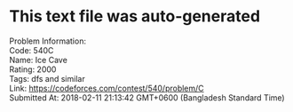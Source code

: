 # This text file was auto-generated  
  
Problem Information:  
Code: 540C  
Name: Ice Cave  
Rating: 2000  
Tags: dfs and similar  
Link: https://codeforces.com/contest/540/problem/C  
Submitted At: 2018-02-11 21:13:42 GMT+0600 (Bangladesh Standard Time)  
